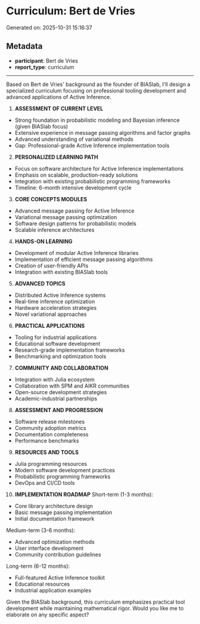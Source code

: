 # Curriculum: Bert de Vries

Generated on: 2025-10-31 15:16:37

## Metadata

- **participant**: Bert de Vries
- **report_type**: curriculum

---

Based on Bert de Vries' background as the founder of BIASlab, I'll design a specialized curriculum focusing on professional tooling development and advanced applications of Active Inference.

1. **ASSESSMENT OF CURRENT LEVEL**
- Strong foundation in probabilistic modeling and Bayesian inference (given BIASlab focus)
- Extensive experience in message passing algorithms and factor graphs
- Advanced understanding of variational methods
- Gap: Professional-grade Active Inference implementation tools

2. **PERSONALIZED LEARNING PATH**
- Focus on software architecture for Active Inference implementations
- Emphasis on scalable, production-ready solutions
- Integration with existing probabilistic programming frameworks
- Timeline: 6-month intensive development cycle

3. **CORE CONCEPTS MODULES**
- Advanced message passing for Active Inference
- Variational message passing optimization
- Software design patterns for probabilistic models
- Scalable inference architectures

4. **HANDS-ON LEARNING**
- Development of modular Active Inference libraries
- Implementation of efficient message passing algorithms
- Creation of user-friendly APIs
- Integration with existing BIASlab tools

5. **ADVANCED TOPICS**
- Distributed Active Inference systems
- Real-time inference optimization
- Hardware acceleration strategies
- Novel variational approaches

6. **PRACTICAL APPLICATIONS**
- Tooling for industrial applications
- Educational software development
- Research-grade implementation frameworks
- Benchmarking and optimization tools

7. **COMMUNITY AND COLLABORATION**
- Integration with Julia ecosystem
- Collaboration with SPM and AIKR communities
- Open-source development strategies
- Academic-industrial partnerships

8. **ASSESSMENT AND PROGRESSION**
- Software release milestones
- Community adoption metrics
- Documentation completeness
- Performance benchmarks

9. **RESOURCES AND TOOLS**
- Julia programming resources
- Modern software development practices
- Probabilistic programming frameworks
- DevOps and CI/CD tools

10. **IMPLEMENTATION ROADMAP**
Short-term (1-3 months):
- Core library architecture design
- Basic message passing implementation
- Initial documentation framework

Medium-term (3-6 months):
- Advanced optimization methods
- User interface development
- Community contribution guidelines

Long-term (6-12 months):
- Full-featured Active Inference toolkit
- Educational resources
- Industrial application examples

Given the BIASlab background, this curriculum emphasizes practical tool development while maintaining mathematical rigor. Would you like me to elaborate on any specific aspect?